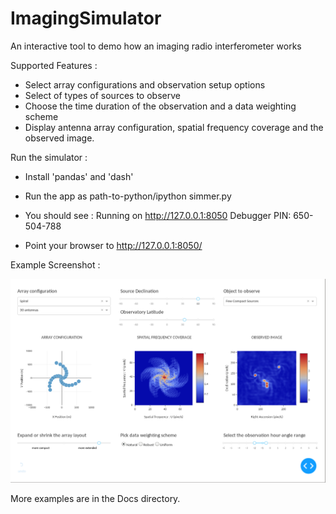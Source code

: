 # ImagingSimulator
An interactive tool to demo how an imaging radio interferometer works

Supported Features :

- Select array configurations and observation setup options
- Select of types of sources to observe
- Choose the time duration of the observation and a data weighting scheme
- Display antenna array configuration, spatial frequency coverage and the observed image. 

Run the simulator :

- Install  'pandas' and  'dash' 
- Run the app as   path-to-python/ipython simmer.py
- You should see : 
           Running on http://127.0.0.1:8050
           Debugger PIN: 650-504-788
  
- Point your browser to  http://127.0.0.1:8050/


Example Screenshot : 

![Spiral config short synthesis](Docs/sim_example_2.png)

More examples are in the Docs directory.
